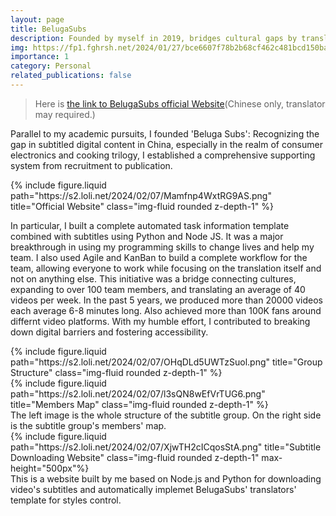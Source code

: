 ```yaml
---
layout: page
title: BelugaSubs
description: Founded by myself in 2019, bridges cultural gaps by translating digital content, notably in consumer electronics and cooking.
img: https://fp1.fghrsh.net/2024/01/27/bce6607f78b2b68cf462c481bcd150ba.jpg!q80.webp
importance: 1
category: Personal
related_publications: false
---
```


> Here is [the link to BelugaSubs official Website](https://www.belugasubs.com/)(Chinese only, translator may required.)

Parallel to my academic pursuits, I founded 'Beluga Subs': Recognizing the gap in subtitled digital content in China, especially in the realm of consumer electronics and cooking trilogy, I established a comprehensive supporting system from recruitment to publication.

<div class="row">
    <div class="col-sm mt-3 mt-md-0">
        {% include figure.liquid path="https://s2.loli.net/2024/02/07/Mamfnp4WxtRG9AS.png" title="Official Website" class="img-fluid rounded z-depth-1" %}
    </div>
</div>

In particular, I built a complete automated task information template combined with subtitles using Python and Node JS. It was a major breakthrough in using my programming skills to change lives and help my team. I also used Agile and KanBan to build a complete workflow for the team, allowing everyone to work while focusing on the translation itself and not on anything else. This initiative was a bridge connecting cultures, expanding to over 100 team members, and translating an average of 40 videos per week. In the past 5 years, we produced more than 20000 videos each average 6-8 minutes long. Also achieved more than 100K fans around differnt video platforms. With my humble effort, I contributed to breaking down digital barriers and fostering accessibility.

<div class="row">
    <div class="col-sm mt-3 mt-md-0">
        {% include figure.liquid path="https://s2.loli.net/2024/02/07/OHqDLd5UWTzSuol.png" title="Group Structure" class="img-fluid rounded z-depth-1" %}
    </div>
    <div class="col-sm mt-3 mt-md-0">
        {% include figure.liquid path="https://s2.loli.net/2024/02/07/l3sQN8wEfVrTUG6.png" title="Members Map" class="img-fluid rounded z-depth-1" %}
    </div>
</div>
<div class="caption">
    The left image is the whole structure of the subtitle group. On the right side is the subtitle group's members' map.
</div>

<div class="row">
    <div class="col-sm mt-3 mt-md-0">
        {% include figure.liquid path="https://s2.loli.net/2024/02/07/XjwTH2cICqosStA.png" title="Subtitle Downloading Website" class="img-fluid rounded z-depth-1" max-height="500px"%}
    </div>
</div>
<div class="caption">
    This is a website built by me based on Node.js and Python for downloading video's subtitles and automatically implemet BelugaSubs' translators' template for styles control.
</div>
